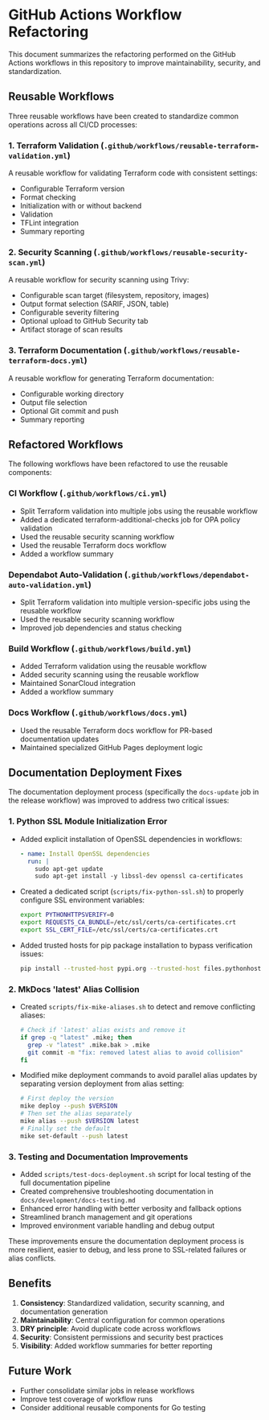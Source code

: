 # GitHub Actions Workflow Refactoring

This document summarizes the refactoring performed on the GitHub Actions workflows in this repository to improve maintainability, security, and standardization.

## Reusable Workflows

Three reusable workflows have been created to standardize common operations across all CI/CD processes:

### 1. Terraform Validation (`.github/workflows/reusable-terraform-validation.yml`)

A reusable workflow for validating Terraform code with consistent settings:

- Configurable Terraform version
- Format checking
- Initialization with or without backend
- Validation
- TFLint integration
- Summary reporting

### 2. Security Scanning (`.github/workflows/reusable-security-scan.yml`)

A reusable workflow for security scanning using Trivy:

- Configurable scan target (filesystem, repository, images)
- Output format selection (SARIF, JSON, table)
- Configurable severity filtering
- Optional upload to GitHub Security tab
- Artifact storage of scan results

### 3. Terraform Documentation (`.github/workflows/reusable-terraform-docs.yml`)

A reusable workflow for generating Terraform documentation:

- Configurable working directory
- Output file selection
- Optional Git commit and push
- Summary reporting

## Refactored Workflows

The following workflows have been refactored to use the reusable components:

### CI Workflow (`.github/workflows/ci.yml`)

- Split Terraform validation into multiple jobs using the reusable workflow
- Added a dedicated terraform-additional-checks job for OPA policy validation
- Used the reusable security scanning workflow
- Used the reusable Terraform docs workflow
- Added a workflow summary

### Dependabot Auto-Validation (`.github/workflows/dependabot-auto-validation.yml`)

- Split Terraform validation into multiple version-specific jobs using the reusable workflow
- Used the reusable security scanning workflow
- Improved job dependencies and status checking

### Build Workflow (`.github/workflows/build.yml`)

- Added Terraform validation using the reusable workflow
- Added security scanning using the reusable workflow
- Maintained SonarCloud integration
- Added a workflow summary

### Docs Workflow (`.github/workflows/docs.yml`)

- Used the reusable Terraform docs workflow for PR-based documentation updates
- Maintained specialized GitHub Pages deployment logic

## Documentation Deployment Fixes

The documentation deployment process (specifically the `docs-update` job in the release workflow) was improved to address two critical issues:

### 1. Python SSL Module Initialization Error

- Added explicit installation of OpenSSL dependencies in workflows:

  ```yaml
  - name: Install OpenSSL dependencies
    run: |
      sudo apt-get update
      sudo apt-get install -y libssl-dev openssl ca-certificates
  ```
  
- Created a dedicated script (`scripts/fix-python-ssl.sh`) to properly configure SSL environment variables:

  ```bash
  export PYTHONHTTPSVERIFY=0
  export REQUESTS_CA_BUNDLE=/etc/ssl/certs/ca-certificates.crt
  export SSL_CERT_FILE=/etc/ssl/certs/ca-certificates.crt
  ```
  
- Added trusted hosts for pip package installation to bypass verification issues:

  ```bash
  pip install --trusted-host pypi.org --trusted-host files.pythonhosted.org ...
  ```

### 2. MkDocs 'latest' Alias Collision

- Created `scripts/fix-mike-aliases.sh` to detect and remove conflicting aliases:

  ```bash
  # Check if 'latest' alias exists and remove it
  if grep -q "latest" .mike; then
    grep -v "latest" .mike.bak > .mike
    git commit -m "fix: removed latest alias to avoid collision"
  fi
  ```
  
- Modified mike deployment commands to avoid parallel alias updates by separating version deployment from alias setting:

  ```bash
  # First deploy the version
  mike deploy --push $VERSION
  # Then set the alias separately
  mike alias --push $VERSION latest
  # Finally set the default
  mike set-default --push latest
  ```

### 3. Testing and Documentation Improvements

- Added `scripts/test-docs-deployment.sh` script for local testing of the full documentation pipeline
- Created comprehensive troubleshooting documentation in `docs/development/docs-testing.md`
- Enhanced error handling with better verbosity and fallback options
- Streamlined branch management and git operations
- Improved environment variable handling and debug output

These improvements ensure the documentation deployment process is more resilient, easier to debug, and less prone to SSL-related failures or alias conflicts.

## Benefits

1. **Consistency**: Standardized validation, security scanning, and documentation generation
2. **Maintainability**: Central configuration for common operations
3. **DRY principle**: Avoid duplicate code across workflows
4. **Security**: Consistent permissions and security best practices
5. **Visibility**: Added workflow summaries for better reporting

## Future Work

- Further consolidate similar jobs in release workflows
- Improve test coverage of workflow runs
- Consider additional reusable components for Go testing
